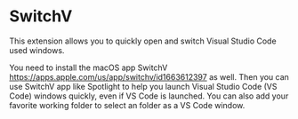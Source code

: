 # SwitchV

This extension allows you to quickly open and switch Visual Studio Code used windows.

You need to install the macOS app SwitchV https://apps.apple.com/us/app/switchv/id1663612397 as well. Then you can use SwitchV app like Spotlight to help you launch Visual Studio Code (VS Code) windows quickly, even if VS Code is launched. You can also add your favorite working folder to select an folder as a VS Code window.
